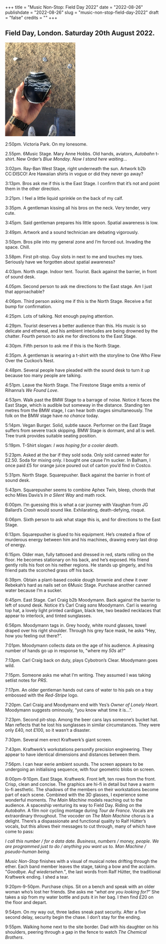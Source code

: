 +++
title = "Music Non-Stop: Field Day 2022"
date = "2022-08-26"
publishdate = "2022-08-26"
slug = "music-non-stop-field-day-2022"
draft = "false"
credits = ""
+++

## Field Day, London. Saturday 20th August 2022.

![](music_non_stop.png)

2:50pm. Victoria Park. On my lonesome.

2.55pm. 6Music Stage. Mary Anne Hobbs. Old hands, aviators, *Autobahn* t-shirt. New Order’s *Blue Monday*. *Now I stand here waiting*…

3:02pm. Ray-Ban West Stage, right underneath the sun. Artwork b2b CC:DISCO! Are Hawaiian shirts in vogue or did they never go away?

3:13pm. Bros ask me if this is the East Stage. I confirm that it’s not and point them in the other direction.

3:21pm. I feel a little liquid sprinkle on the back of my calf.

3:35pm. A gentleman kissing all his bros on the neck. Very tender, very cute.

3:45pm. Said gentleman prepares his little spoon. Spatial awareness is low.

3:49pm. Artwork and a sound technician are debating vigorously.

3:50pm. Bros pile into my general zone and I’m forced out. Invading the space. Chill.

3.58pm. First pit-stop. Guy slots in next to me and touches my toes. Seriously have we forgotten about spatial awareness?

4:03pm. North stage. Indoor tent. Tourist. Back against the barrier, in front of sound desk.

4.05pm. Second person to ask me directions to the East stage. Am I just that approachable?

4:06pm. Third person asking me if this is the North Stage. Receive a fist bump for confirmation.

4:25pm. Lots of talking. Not enough paying attention.

4:29pm. Tourist deserves a better audience than this. His music is so delicate and ethereal, and his ambient interludes are being drowned by the chatter. Fourth person to ask me for directions to the East Stage.

4:30pm. Fifth person to ask me if this is the North Stage.

4:35pm. A gentleman is wearing a t-shirt with the storyline to One Who Flew Over the Cuckoo’s Nest.

4:48pm. Several people have pleaded with the sound desk to turn it up because too many people are talking.

4:51pm. Leave the North Stage. The Firestone Stage emits a remix of Rihanna’s *We Found Love*.

4:53pm. Walk past the BMW Stage to a barrage of noise. Notice it faces the East Stage, which is audible but someway in the distance. Standing ten metres from the BMW stage, I can hear both stages simultaneously. The folk on the BMW stage have *no chance* today.

5:14pm. Vegan Burger. Solid, subtle sauce. Performer on the East Stage suffers from severe track skipping. BMW Stage is dormant, and all is well. Tree trunk provides suitable seating position.

5:19pm. T-Shirt slogan: *I was hoping for a cooler death*.

5:23pm. Asked at the bar if they sold soda. Only sold canned water for £2.50. Soda for mixing only. I bought one cause I’m sucker. In Balham, I once paid £5 for orange juice poured out of carton you’d find in Costco.

5:31pm. North Stage. Squarepusher. Back against the barrier in front of sound desk. 

5:43pm. Squarepusher seems to combine Aphex Twin, bleep, chords that echo Miles Davis’s *In a Silent Way* and math rock.

6:00pm. I’m guessing this is what a car journey with Vaughan from JG Ballard’s *Crash* would sound like. Exhilarating, death-defying, risqué.

6:06pm. Sixth person to ask what stage this is, and for directions to the East Stage.

6:13pm. Squarepusher is glued to his equipment. He’s created a flow of murderous energy between him and his machines, drawing every last drop of energy.

6:15pm. Older man, fully tattooed and dressed in red, starts rolling on the floor. He becomes stationary on his back, and he’s exposed. His friend gently rolls his foot on his nether regions. He stands up gingerly, and his friend pats the scorched grass off his back.

6:39pm. Obtain a plant-based cookie dough brownie and chew it over Rebekah’s hard as nails set on 6Music Stage. Purchase another canned water because I’m a sucker.

6:45pm. East Stage. Carl Craig b2b Moodymann. Back against the barrier to left of sound desk. Notice it’s Carl Craig *sans* Moodymann. Carl is wearing top hat, a lovely light printed cardigan, black tee, two beaded necklaces that appear to interlock, and tinted sunglasses.

6:56pm. Moodymann tags in. Grey hoody, white round glasses, towel draped over his right shoulder. Through his grey face mask, he asks “Hey, how you feeling out there?”.

7:01pm. Moodymann collects data on the age of his audience. A pleasing number of hands go up in response to, "where my *50s* at?"

7:13pm. Carl Craig back on duty, plays Cybotron’s Clear. Moodymann goes wild. 

7:15pm. Someone asks me what I’m writing. They assumed I was taking setlist notes for *PRS*.

7:17pm. An older gentleman hands out cans of water to his pals on a tray embossed with the *Red-Stripe* logo.

7:20pm. Carl Craig and Moodymann end with Yes’s *Owner of Lonely Heart*. Moodymann suggests ominously, “you know what time it is…”.

7:23pm. Second pit-stop. Among the beer cans lays someone’s bucket hat. Man reflects that he lost his sunglasses in similar circumstances. They were only £40, not £100, so it wasn’t a disaster.

7:30pm. Several men erect Kraftwerk’s giant screen.

7:43pm. Kraftwerk’s workstations personify precision engineering. They appear to have identical dimensions and distances between them.

7:56pm. I can hear eerie ambient sounds. The screen appears to be undergoing an initialising sequence, with four geometric blobs on screen. 

8:00pm-9:10pm. East Stage. Kraftwerk. Front left, ten rows from the front. Crisp, clean and concise. The graphics are hi-fi in detail but have a warm lo-fi aesthetic. The shadows of the members on their workstations become part of each scene. Combined with the 3D glasses, I experience some wonderful moments. *The Main Machine* models reaching out to the audience. A spaceship venturing its way to Field Day. Riding on the *Autobahn*. A film noir cycling montage during *Tour de France*. Vocals are extraordinary throughout. The vocoder on *The Main Machine* chorus is a delight. There’s a dispassionate and functional quality to Ralf Hütter’s vocals, but this allows their messages to cut through, many of which have come to pass:

*I call this number / for a data date.*
*Business, numbers / money, people.*
*We are programmed just to do / anything you want us to.*
*Man Machine / pseudo-human being.*

*Music Non-Stop* finishes with a visual of musical notes drifting through the ether. Each band member leaves the stage, taking a bow and the acclaim. "*Goodbye. Auf wiedersehen.*", the last words from Ralf Hütter, the traditional Kraftwerk ending. I shed a tear. 

9:20pm-9-50pm. Purchase chips. Sit on a bench and speak with an older woman who’s lost her friends. She asks me “*what are you looking for?*” She takes a sip from my water bottle and puts it in her bag. I then find £20 on the floor and depart.

9:54pm. On my way out, three ladies sneak past security. After a five second delay, security begin the chase. I don’t stay for the ending.

9:55pm. Walking home next to the site border. Dad with his daughter on his shoulders, peering through a gap in the fence to watch *The Chemical Brothers*.



